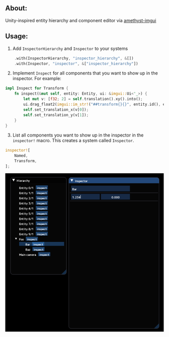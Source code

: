 ## About:
Unity-inspired entity hierarchy and component editor via [amethyst-imgui](https://github.com/Awpteamoose/amethyst-imgui)

## Usage:
1. Add `InspectorHierarchy` and `Inspector` to your systems
```rust
	.with(InspectorHierarchy, "inspector_hierarchy", &[])
	.with(Inspector, "inspector", &["inspector_hierarchy"])
```
2. Implement `Inspect` for all components that you want to show up in the inspector. For example:
```rust
impl Inspect for Transform {
	fn inspect(&mut self, entity: Entity, ui: &imgui::Ui<'_>) {
		let mut v: [f32; 2] = self.translation().xy().into();
		ui.drag_float2(imgui::im_str!("##transform{}{}", entity.id(), entity.gen().id()), &mut v).build();
		self.set_translation_x(v[0]);
		self.set_translation_y(v[1]);
	}
}
```
3. List all components you want to show up in the inspector in the `inspector!` macro. This creates a system called `Inspector`.
```rust
inspector![
	Named,
	Transform,
];
```

![screenshot](https://raw.githubusercontent.com/awpteamoose/amethyst-inspector/master/screenshot.png)
